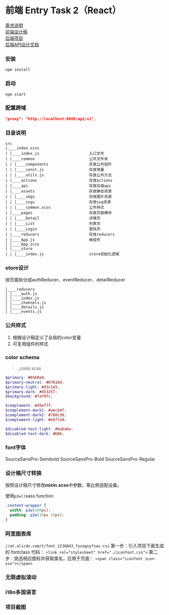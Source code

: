 # 前端 Entry Task 2（React）
[需求说明](https://docs.google.com/document/d/1CGTXfkHCkfTQkMGVi0yUo6yh1GGpasfjrgzHUJcRDxc/edit#heading=h.gjdgxs)<br>
[前端设计稿](https://drive.google.com/open?id=1Byvo9t4bVs9DAVLtjzaMeDm2QmRkEDuS)<br>
[后端项目](https://git.garena.com/jinyang.li/pangolier)<br>
[后端API设计文档](https://docs.google.com/document/d/1G7M8M5JQzfZjGeHD7mrzDk2-M_NaR8RsBndFxs8DIEw/edit?usp=sharing)<br>

### 安装

`npm install`

### 启动

`npm start`

### 配置跨域

```json
"proxy": "http://localhost:8080/api/v1",
```

### 目录说明
```
src
|____index.scss
| |____index.js                      入口文件
| |____common                        公共文件夹
| | |____components                  存放公共组件
| | |____const.js                    存放常量
| | |____utils.js                    存放公共方法
| |____actions                       存放actions
| |____api                           存放后端api
| |____assets                        存放静态资源
| | |____imgs                        存放图片资源
| | |____svgs                        存放svg资源
| | |____common.scss                 公共样式
| |____pages                         存放页面模块
| | |____Detail                      详情页
| | |____List                        列表页
| | |____Login                       登陆页
| |____reducers                      存放reducers
| |____App.js                        根组件
| |____App.scss
| |____store                         
| | |____index.js                    store初始化逻辑
```

### store设计
按页面拆分成authReducer、eventReducer、detailReducer
```
|____reducers
| |____auth.js
| |____index.js
| |____channels.js
| |____details.js
| |____events.js
```
### 公共样式
1. 根据设计稿定义了全局的color变量
2. 可复用组件的样式

### color schema

> _color.scss

```scss
$primary: #8560a9;
$primary-neutral: #67616d;
$primary-light: #d3c1e5;
$primary-dark: #453257;
$background: #faf9fc;

$complement: #d5ef7f;
$complement-dark1: #aecb4f;
$complement-dark2: #788c36;
$complement-light: #e5f7a9;

$disabled-text-light: #bababa;
$disabled-text-dark: #666;
```
### font字体
SourceSansPro-Semibold
SourceSansPro-Bold
SourceSansPro-Regular

### 设计稿尺寸转换

按照设计稿尺寸修改**mixin.scss**中参数，等比例适配设备。

使用`p2w()`sass function

```scss
.content-wrapper {
  width: p2w(100px);
  padding: p2w(10px 16px);
}
```

### 阿里图表库

`//at.alicdn.com/t/font_1236043_fyxogxyfsav.css`
第一步：引入项目下面生成的 fontclass 代码：
`<link rel="stylesheet" href="./iconfont.css">`
第二步：挑选相应图标并获取类名，应用于页面：
`<span class="iconfont icon-xxx"></span>`

### 无限虚拟滚动

### i18n多国语言

### 项目截图